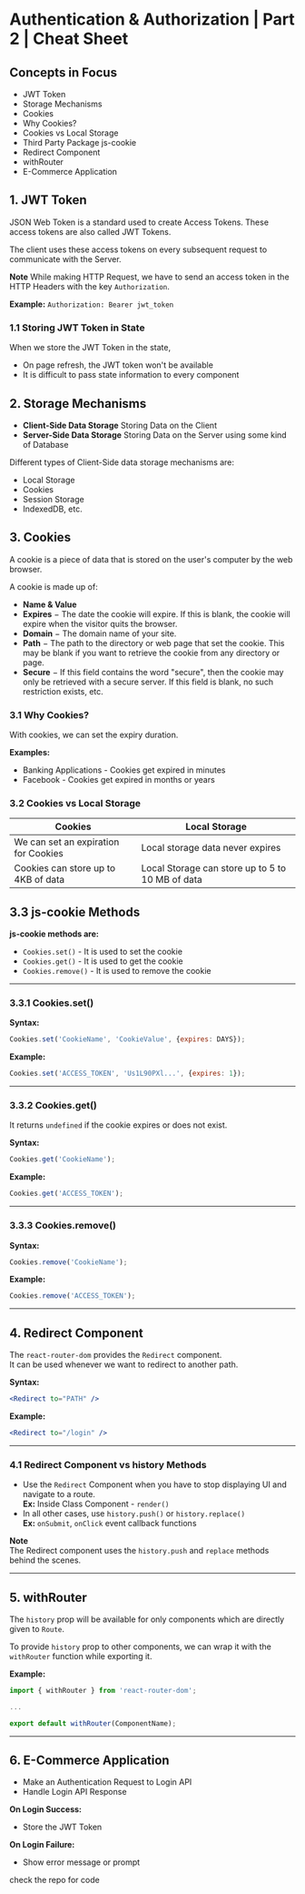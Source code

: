 # Authentication & Authorization | Part 2 | Cheat Sheet

## Concepts in Focus
- JWT Token
- Storage Mechanisms
- Cookies
- Why Cookies?
- Cookies vs Local Storage
- Third Party Package js-cookie
- Redirect Component
- withRouter
- E-Commerce Application

## 1. JWT Token
JSON Web Token is a standard used to create Access Tokens. These access tokens are also called JWT Tokens.

The client uses these access tokens on every subsequent request to communicate with the Server.

**Note**
While making HTTP Request, we have to send an access token in the HTTP Headers with the key `Authorization`.

**Example:**
`Authorization: Bearer jwt_token`

### 1.1 Storing JWT Token in State
When we store the JWT Token in the state,
- On page refresh, the JWT token won't be available
- It is difficult to pass state information to every component

## 2. Storage Mechanisms
- **Client-Side Data Storage**
  Storing Data on the Client
- **Server-Side Data Storage**
  Storing Data on the Server using some kind of Database

Different types of Client-Side data storage mechanisms are:
- Local Storage
- Cookies
- Session Storage
- IndexedDB, etc.

## 3. Cookies
A cookie is a piece of data that is stored on the user's computer by the web browser.

A cookie is made up of:
- **Name & Value**
- **Expires** − The date the cookie will expire. If this is blank, the cookie will expire when the visitor quits the browser.
- **Domain** − The domain name of your site.
- **Path** − The path to the directory or web page that set the cookie. This may be blank if you want to retrieve the cookie from any directory or page.
- **Secure** − If this field contains the word "secure", then the cookie may only be retrieved with a secure server. If this field is blank, no such restriction exists, etc.

### 3.1 Why Cookies?
With cookies, we can set the expiry duration.

**Examples:**
- Banking Applications - Cookies get expired in minutes
- Facebook - Cookies get expired in months or years

### 3.2 Cookies vs Local Storage

| Cookies                       | Local Storage                     |
|-------------------------------|-----------------------------------|
| We can set an expiration for Cookies | Local storage data never expires |
| Cookies can store up to 4KB of data | Local Storage can store up to 5 to 10 MB of data |


## 3.3 js-cookie Methods

**js-cookie methods are:**

- `Cookies.set()` - It is used to set the cookie  
- `Cookies.get()` - It is used to get the cookie  
- `Cookies.remove()` - It is used to remove the cookie  

---

### 3.3.1 Cookies.set()

**Syntax:**

```js
Cookies.set('CookieName', 'CookieValue', {expires: DAYS});
```

**Example:**

```js
Cookies.set('ACCESS_TOKEN', 'Us1L90PXl...', {expires: 1});
```

---

### 3.3.2 Cookies.get()

It returns `undefined` if the cookie expires or does not exist.

**Syntax:**

```js
Cookies.get('CookieName');
```

**Example:**

```js
Cookies.get('ACCESS_TOKEN');
```

---

### 3.3.3 Cookies.remove()

**Syntax:**

```js
Cookies.remove('CookieName');
```

**Example:**

```js
Cookies.remove('ACCESS_TOKEN');
```

---

## 4. Redirect Component

The `react-router-dom` provides the `Redirect` component.  
It can be used whenever we want to redirect to another path.

**Syntax:**

```jsx
<Redirect to="PATH" />
```

**Example:**

```jsx
<Redirect to="/login" />
```

---

### 4.1 Redirect Component vs history Methods

- Use the `Redirect` Component when you have to stop displaying UI and navigate to a route.  
  **Ex:** Inside Class Component - `render()`
- In all other cases, use `history.push()` or `history.replace()`  
  **Ex:** `onSubmit`, `onClick` event callback functions

**Note**  
The Redirect component uses the `history.push` and `replace` methods behind the scenes.

---

## 5. withRouter

The `history` prop will be available for only components which are directly given to `Route`.

To provide `history` prop to other components, we can wrap it with the `withRouter` function while exporting it.

**Example:**

```js
import { withRouter } from 'react-router-dom';

...

export default withRouter(ComponentName);
```

---

## 6. E-Commerce Application

- Make an Authentication Request to Login API  
- Handle Login API Response  

**On Login Success:**
- Store the JWT Token

**On Login Failure:**
- Show error message or prompt

check the repo for code
